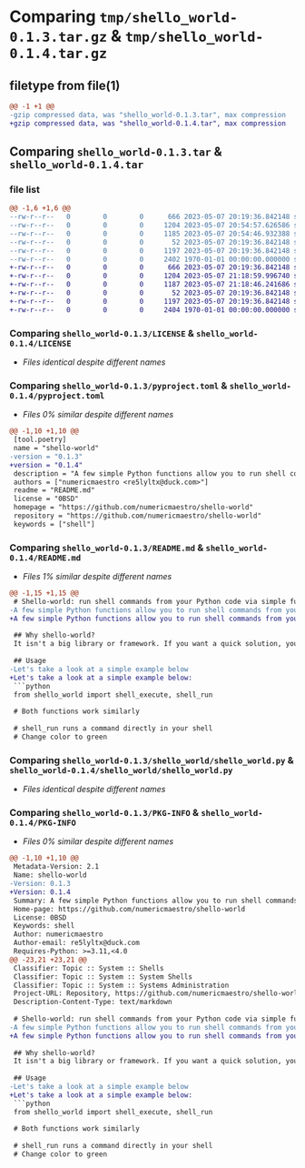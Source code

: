 # Comparing `tmp/shello_world-0.1.3.tar.gz` & `tmp/shello_world-0.1.4.tar.gz`

## filetype from file(1)

```diff
@@ -1 +1 @@
-gzip compressed data, was "shello_world-0.1.3.tar", max compression
+gzip compressed data, was "shello_world-0.1.4.tar", max compression
```

## Comparing `shello_world-0.1.3.tar` & `shello_world-0.1.4.tar`

### file list

```diff
@@ -1,6 +1,6 @@
--rw-r--r--   0        0        0      666 2023-05-07 20:19:36.842148 shello_world-0.1.3/LICENSE
--rw-r--r--   0        0        0     1204 2023-05-07 20:54:57.626586 shello_world-0.1.3/pyproject.toml
--rw-r--r--   0        0        0     1185 2023-05-07 20:54:46.932388 shello_world-0.1.3/README.md
--rw-r--r--   0        0        0       52 2023-05-07 20:19:36.842148 shello_world-0.1.3/shello_world/__init__.py
--rw-r--r--   0        0        0     1197 2023-05-07 20:19:36.842148 shello_world-0.1.3/shello_world/shello_world.py
--rw-r--r--   0        0        0     2402 1970-01-01 00:00:00.000000 shello_world-0.1.3/PKG-INFO
+-rw-r--r--   0        0        0      666 2023-05-07 20:19:36.842148 shello_world-0.1.4/LICENSE
+-rw-r--r--   0        0        0     1204 2023-05-07 21:18:59.996740 shello_world-0.1.4/pyproject.toml
+-rw-r--r--   0        0        0     1187 2023-05-07 21:18:46.241686 shello_world-0.1.4/README.md
+-rw-r--r--   0        0        0       52 2023-05-07 20:19:36.842148 shello_world-0.1.4/shello_world/__init__.py
+-rw-r--r--   0        0        0     1197 2023-05-07 20:19:36.842148 shello_world-0.1.4/shello_world/shello_world.py
+-rw-r--r--   0        0        0     2404 1970-01-01 00:00:00.000000 shello_world-0.1.4/PKG-INFO
```

### Comparing `shello_world-0.1.3/LICENSE` & `shello_world-0.1.4/LICENSE`

 * *Files identical despite different names*

### Comparing `shello_world-0.1.3/pyproject.toml` & `shello_world-0.1.4/pyproject.toml`

 * *Files 0% similar despite different names*

```diff
@@ -1,10 +1,10 @@
 [tool.poetry]
 name = "shello-world"
-version = "0.1.3"
+version = "0.1.4"
 description = "A few simple Python functions allow you to run shell commands from your Python code"
 authors = ["numericmaestro <re5lyltx@duck.com>"]
 readme = "README.md"
 license = "0BSD"
 homepage = "https://github.com/numericmaestro/shello-world"
 repository = "https://github.com/numericmaestro/shello-world"
 keywords = ["shell"]
```

### Comparing `shello_world-0.1.3/README.md` & `shello_world-0.1.4/README.md`

 * *Files 1% similar despite different names*

```diff
@@ -1,15 +1,15 @@
 # Shello-world: run shell commands from your Python code via simple functions
-A few simple Python functions allow you to run shell commands from your Python code
+A few simple Python functions allow you to run shell commands from your Python code.
 
 ## Why shello-world?
 It isn't a big library or framework. If you want a quick solution, you could prefer shello-world.
 
 ## Usage
-Let's take a look at a simple example below
+Let's take a look at a simple example below:
 ```python
 from shello_world import shell_execute, shell_run
 
 # Both functions work similarly
 
 # shell_run runs a command directly in your shell
 # Change color to green
```

### Comparing `shello_world-0.1.3/shello_world/shello_world.py` & `shello_world-0.1.4/shello_world/shello_world.py`

 * *Files identical despite different names*

### Comparing `shello_world-0.1.3/PKG-INFO` & `shello_world-0.1.4/PKG-INFO`

 * *Files 0% similar despite different names*

```diff
@@ -1,10 +1,10 @@
 Metadata-Version: 2.1
 Name: shello-world
-Version: 0.1.3
+Version: 0.1.4
 Summary: A few simple Python functions allow you to run shell commands from your Python code
 Home-page: https://github.com/numericmaestro/shello-world
 License: 0BSD
 Keywords: shell
 Author: numericmaestro
 Author-email: re5lyltx@duck.com
 Requires-Python: >=3.11,<4.0
@@ -23,21 +23,21 @@
 Classifier: Topic :: System :: Shells
 Classifier: Topic :: System :: System Shells
 Classifier: Topic :: System :: Systems Administration
 Project-URL: Repository, https://github.com/numericmaestro/shello-world
 Description-Content-Type: text/markdown
 
 # Shello-world: run shell commands from your Python code via simple functions
-A few simple Python functions allow you to run shell commands from your Python code
+A few simple Python functions allow you to run shell commands from your Python code.
 
 ## Why shello-world?
 It isn't a big library or framework. If you want a quick solution, you could prefer shello-world.
 
 ## Usage
-Let's take a look at a simple example below
+Let's take a look at a simple example below:
 ```python
 from shello_world import shell_execute, shell_run
 
 # Both functions work similarly
 
 # shell_run runs a command directly in your shell
 # Change color to green
```

